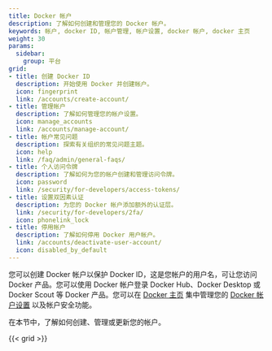 ```yaml
---
title: Docker 帐户
description: 了解如何创建和管理您的 Docker 帐户。
keywords: 帐户, docker ID, 帐户管理, 帐户设置, docker 帐户, docker 主页
weight: 30
params:
  sidebar:
    group: 平台
grid:
- title: 创建 Docker ID
  description: 开始使用 Docker 并创建帐户。
  icon: fingerprint
  link: /accounts/create-account/
- title: 管理帐户
  description: 了解如何管理您的帐户设置。
  icon: manage_accounts
  link: /accounts/manage-account/
- title: 帐户常见问题
  description: 探索有关组织的常见问题主题。
  icon: help
  link: /faq/admin/general-faqs/
- title: 个人访问令牌
  description: 了解如何为您的帐户创建和管理访问令牌。
  icon: password
  link: /security/for-developers/access-tokens/
- title: 设置双因素认证
  description: 为您的 Docker 帐户添加额外的认证层。
  link: /security/for-developers/2fa/
  icon: phonelink_lock
- title: 停用帐户
  description: 了解如何停用 Docker 用户帐户。
  link: /accounts/deactivate-user-account/
  icon: disabled_by_default
---
```


您可以创建 Docker 帐户以保护 Docker ID，这是您帐户的用户名，可让您访问 Docker 产品。您可以使用 Docker 帐户登录 Docker Hub、Docker Desktop 或 Docker Scout 等 Docker 产品。您可以在 [Docker 主页](https://app.docker.com) 集中管理您的 [Docker 帐户设置](https://app.docker.com/settings) 以及帐户安全功能。

在本节中，了解如何创建、管理或更新您的帐户。

{{< grid >}}